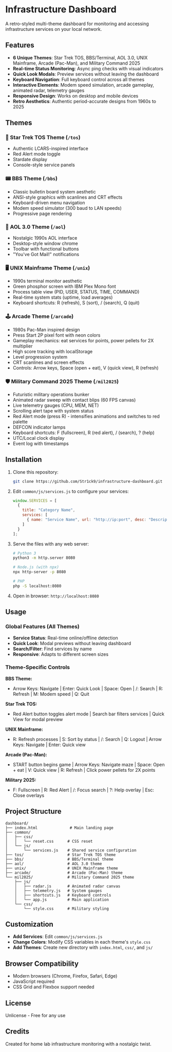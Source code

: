 # Infrastructure Dashboard

A retro-styled multi-theme dashboard for monitoring and accessing infrastructure services on your local network.

## Features

- **6 Unique Themes**: Star Trek TOS, BBS/Terminal, AOL 3.0, UNIX Mainframe, Arcade (Pac-Man), and Military Command 2025
- **Real-time Status Monitoring**: Async ping checks with visual indicators
- **Quick Look Modals**: Preview services without leaving the dashboard
- **Keyboard Navigation**: Full keyboard control across all themes
- **Interactive Elements**: Modem speed simulation, arcade gameplay, animated radar, telemetry gauges
- **Responsive Design**: Works on desktop and mobile devices
- **Retro Aesthetics**: Authentic period-accurate designs from 1960s to 2025

## Themes

### 🖖 Star Trek TOS Theme (`/tos`)
- Authentic LCARS-inspired interface
- Red Alert mode toggle
- Stardate display
- Console-style service panels

### 📟 BBS Theme (`/bbs`)
- Classic bulletin board system aesthetic
- ANSI-style graphics with scanlines and CRT effects
- Keyboard-driven menu navigation
- Modem speed simulator (300 baud to LAN speeds)
- Progressive page rendering

### 💾 AOL 3.0 Theme (`/aol`)
- Nostalgic 1990s AOL interface
- Desktop-style window chrome
- Toolbar with functional buttons
- "You've Got Mail!" notifications

### 🖥️ UNIX Mainframe Theme (`/unix`)
- 1990s terminal monitor aesthetic
- Green phosphor screen with IBM Plex Mono font
- Process table view (PID, USER, STATUS, TIME, COMMAND)
- Real-time system stats (uptime, load averages)
- Keyboard shortcuts: R (refresh), S (sort), / (search), Q (quit)

### 🕹️ Arcade Theme (`/arcade`)
- 1980s Pac-Man inspired design
- Press Start 2P pixel font with neon colors
- Gameplay mechanics: eat services for points, power pellets for 2X multiplier
- High score tracking with localStorage
- Level progression system
- CRT scanlines and screen effects
- Controls: Arrow keys, Space (open + eat), V (quick view), R (refresh)

### 🛡️ Military Command 2025 Theme (`/mil2025`)
- Futuristic military operations bunker
- Animated radar sweep with contact blips (60 FPS canvas)
- Live telemetry gauges (CPU, MEM, NET)
- Scrolling alert tape with system status
- Red Alert mode (press R) - intensifies animations and switches to red palette
- DEFCON indicator lamps
- Keyboard shortcuts: F (fullscreen), R (red alert), / (search), ? (help)
- UTC/Local clock display
- Event log with timestamps

## Installation

1. Clone this repository:
   ```bash
   git clone https://github.com/Str1ck9/infrastructure-dashboard.git
   ```

2. Edit `common/js/services.js` to configure your services:
   ```javascript
   window.SERVICES = [
     {
       title: "Category Name",
       services: [
         { name: "Service Name", url: "http://ip:port", desc: "Description" }
       ]
     }
   ];
   ```

3. Serve the files with any web server:
   ```bash
   # Python 3
   python3 -m http.server 8080
   
   # Node.js (with npx)
   npx http-server -p 8080
   
   # PHP
   php -S localhost:8080
   ```

4. Open in browser: `http://localhost:8080`

## Usage

### Global Features (All Themes)
- **Service Status**: Real-time online/offline detection
- **Quick Look**: Modal previews without leaving dashboard
- **Search/Filter**: Find services by name
- **Responsive**: Adapts to different screen sizes

### Theme-Specific Controls

**BBS Theme:**
- Arrow Keys: Navigate | Enter: Quick Look | Space: Open | /: Search | R: Refresh | M: Modem speed | Q: Quit

**Star Trek TOS:**
- Red Alert button toggles alert mode | Search bar filters services | Quick View for modal preview

**UNIX Mainframe:**
- R: Refresh processes | S: Sort by status | /: Search | Q: Logout | Arrow Keys: Navigate | Enter: Quick view

**Arcade (Pac-Man):**
- START button begins game | Arrow Keys: Navigate maze | Space: Open + eat | V: Quick view | R: Refresh | Click power pellets for 2X points

**Military 2025:**
- F: Fullscreen | R: Red Alert | /: Focus search | ?: Help overlay | Esc: Close overlays

## Project Structure

```
dashboard/
├── index.html              # Main landing page
├── common/
│   ├── css/
│   │   └── reset.css      # CSS reset
│   └── js/
│       └── services.js    # Shared service configuration
├── tos/                   # Star Trek TOS theme
├── bbs/                   # BBS/Terminal theme
├── aol/                   # AOL 3.0 theme
├── unix/                  # UNIX Mainframe theme
├── arcade/                # Arcade (Pac-Man) theme
└── mil2025/               # Military Command 2025 theme
    ├── js/
    │   ├── radar.js       # Animated radar canvas
    │   ├── telemetry.js   # System gauges
    │   ├── shortcuts.js   # Keyboard controls
    │   └── app.js         # Main application
    └── css/
        └── style.css      # Military styling
```

## Customization

- **Add Services**: Edit `common/js/services.js`
- **Change Colors**: Modify CSS variables in each theme's `style.css`
- **Add Themes**: Create new directory with `index.html`, `css/`, and `js/`

## Browser Compatibility

- Modern browsers (Chrome, Firefox, Safari, Edge)
- JavaScript required
- CSS Grid and Flexbox support needed

## License

Unlicense - Free for any use

## Credits

Created for home lab infrastructure monitoring with a nostalgic twist.
